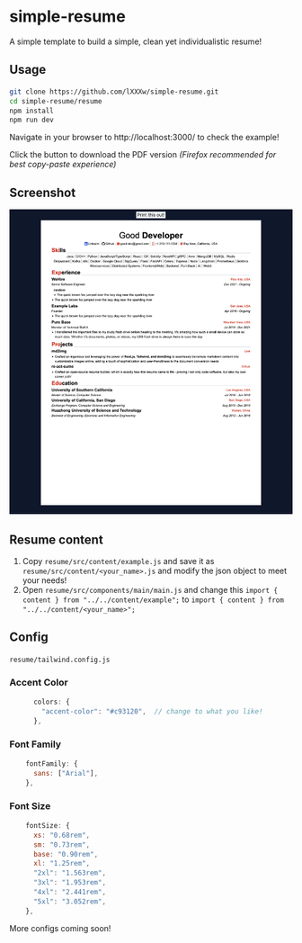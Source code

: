 # simple-resume

A simple template to build a simple, clean yet individualistic resume!

## Usage

```bash
git clone https://github.com/lXXXw/simple-resume.git
cd simple-resume/resume
npm install
npm run dev
```

Navigate in your browser to http://localhost:3000/ to check the example!

Click the button to download the PDF version *(Firefox recommended for best copy-paste experience)*

## Screenshot

![demo](screenshots/demo.png)


## Resume content

1. Copy `resume/src/content/example.js` and save it as `resume/src/content/<your_name>.js` and modify the json object to meet your needs!
2. Open `resume/src/components/main/main.js` and change this `import { content } from "../../content/example";` to `import { content } from "../../content/<your_name>";`


## Config

`resume/tailwind.config.js`

### Accent Color

```javascript
      colors: {
        "accent-color": "#c93120",  // change to what you like!
      },
```

### Font Family

```javascript
    fontFamily: {
      sans: ["Arial"],
    },
```

### Font Size

```javascript
    fontSize: {
      xs: "0.68rem",
      sm: "0.73rem",
      base: "0.90rem",
      xl: "1.25rem",
      "2xl": "1.563rem",
      "3xl": "1.953rem",
      "4xl": "2.441rem",
      "5xl": "3.052rem",
    },
```

More configs coming soon!